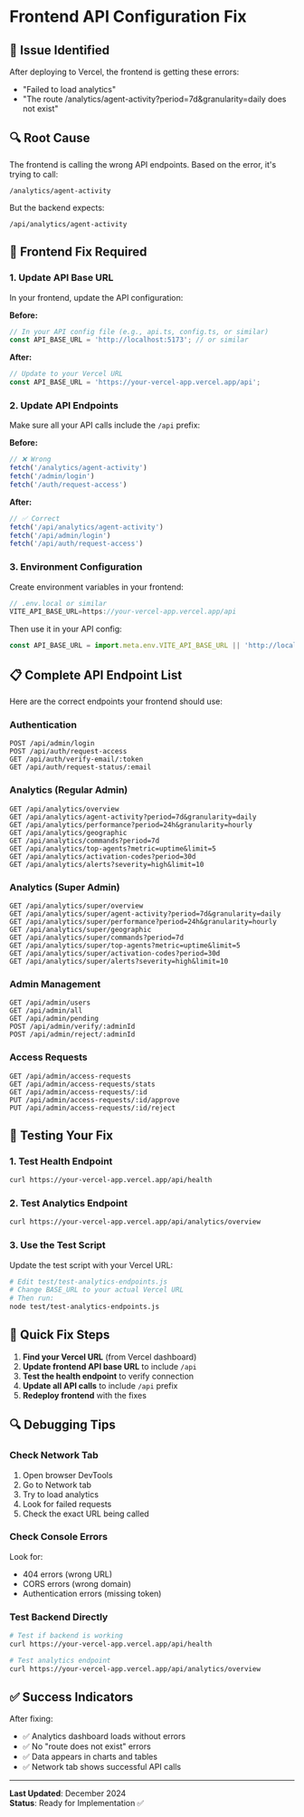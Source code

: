 # Frontend API Configuration Fix

## 🚨 **Issue Identified**

After deploying to Vercel, the frontend is getting these errors:
- "Failed to load analytics"
- "The route /analytics/agent-activity?period=7d&granularity=daily does not exist"

## 🔍 **Root Cause**

The frontend is calling the wrong API endpoints. Based on the error, it's trying to call:
```
/analytics/agent-activity
```

But the backend expects:
```
/api/analytics/agent-activity
```

## 🔧 **Frontend Fix Required**

### **1. Update API Base URL**

In your frontend, update the API configuration:

**Before:**
```javascript
// In your API config file (e.g., api.ts, config.ts, or similar)
const API_BASE_URL = 'http://localhost:5173'; // or similar
```

**After:**
```javascript
// Update to your Vercel URL
const API_BASE_URL = 'https://your-vercel-app.vercel.app/api';
```

### **2. Update API Endpoints**

Make sure all your API calls include the `/api` prefix:

**Before:**
```javascript
// ❌ Wrong
fetch('/analytics/agent-activity')
fetch('/admin/login')
fetch('/auth/request-access')
```

**After:**
```javascript
// ✅ Correct
fetch('/api/analytics/agent-activity')
fetch('/api/admin/login')
fetch('/api/auth/request-access')
```

### **3. Environment Configuration**

Create environment variables in your frontend:

```javascript
// .env.local or similar
VITE_API_BASE_URL=https://your-vercel-app.vercel.app/api
```

Then use it in your API config:

```javascript
const API_BASE_URL = import.meta.env.VITE_API_BASE_URL || 'http://localhost:4000/api';
```

## 📋 **Complete API Endpoint List**

Here are the correct endpoints your frontend should use:

### **Authentication**
```
POST /api/admin/login
POST /api/auth/request-access
GET /api/auth/verify-email/:token
GET /api/auth/request-status/:email
```

### **Analytics (Regular Admin)**
```
GET /api/analytics/overview
GET /api/analytics/agent-activity?period=7d&granularity=daily
GET /api/analytics/performance?period=24h&granularity=hourly
GET /api/analytics/geographic
GET /api/analytics/commands?period=7d
GET /api/analytics/top-agents?metric=uptime&limit=5
GET /api/analytics/activation-codes?period=30d
GET /api/analytics/alerts?severity=high&limit=10
```

### **Analytics (Super Admin)**
```
GET /api/analytics/super/overview
GET /api/analytics/super/agent-activity?period=7d&granularity=daily
GET /api/analytics/super/performance?period=24h&granularity=hourly
GET /api/analytics/super/geographic
GET /api/analytics/super/commands?period=7d
GET /api/analytics/super/top-agents?metric=uptime&limit=5
GET /api/analytics/super/activation-codes?period=30d
GET /api/analytics/super/alerts?severity=high&limit=10
```

### **Admin Management**
```
GET /api/admin/users
GET /api/admin/all
GET /api/admin/pending
POST /api/admin/verify/:adminId
POST /api/admin/reject/:adminId
```

### **Access Requests**
```
GET /api/admin/access-requests
GET /api/admin/access-requests/stats
GET /api/admin/access-requests/:id
PUT /api/admin/access-requests/:id/approve
PUT /api/admin/access-requests/:id/reject
```

## 🧪 **Testing Your Fix**

### **1. Test Health Endpoint**
```bash
curl https://your-vercel-app.vercel.app/api/health
```

### **2. Test Analytics Endpoint**
```bash
curl https://your-vercel-app.vercel.app/api/analytics/overview
```

### **3. Use the Test Script**
Update the test script with your Vercel URL:
```bash
# Edit test/test-analytics-endpoints.js
# Change BASE_URL to your actual Vercel URL
# Then run:
node test/test-analytics-endpoints.js
```

## 🎯 **Quick Fix Steps**

1. **Find your Vercel URL** (from Vercel dashboard)
2. **Update frontend API base URL** to include `/api`
3. **Test the health endpoint** to verify connection
4. **Update all API calls** to include `/api` prefix
5. **Redeploy frontend** with the fixes

## 🔍 **Debugging Tips**

### **Check Network Tab**
1. Open browser DevTools
2. Go to Network tab
3. Try to load analytics
4. Look for failed requests
5. Check the exact URL being called

### **Check Console Errors**
Look for:
- 404 errors (wrong URL)
- CORS errors (wrong domain)
- Authentication errors (missing token)

### **Test Backend Directly**
```bash
# Test if backend is working
curl https://your-vercel-app.vercel.app/api/health

# Test analytics endpoint
curl https://your-vercel-app.vercel.app/api/analytics/overview
```

## ✅ **Success Indicators**

After fixing:
- ✅ Analytics dashboard loads without errors
- ✅ No "route does not exist" errors
- ✅ Data appears in charts and tables
- ✅ Network tab shows successful API calls

---

**Last Updated**: December 2024  
**Status**: Ready for Implementation ✅ 